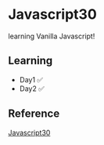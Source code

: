 ﻿# Javascript30

learning Vanilla Javascript!

## Learning

- Day1 ✅
- Day2 ✅

## Reference

[Javascript30](https://javascript30.com/)
